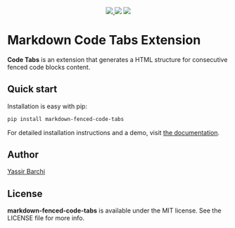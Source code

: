 <p align="center">
    <a href="https://pypi.python.org/pypi/markdown-fenced-code-tabs">
        <img src="https://img.shields.io/pypi/v/markdown-fenced-code-tabs.svg"/>
    </a>
    <img src="https://img.shields.io/pypi/pyversions/markdown-fenced-code-tabs.svg"/>
    <img src="https://img.shields.io/pypi/l/markdown-fenced-code-tabs.svg"/>
</p>

# Markdown Code Tabs Extension

**Code Tabs** is an extension that generates a HTML structure for consecutive fenced code blocks content.

## Quick start

Installation is easy with pip:

``` sh
pip install markdown-fenced-code-tabs
``` 

For detailed installation instructions and a demo, visit
[the documentation](https://yacir.github.io/markdown-fenced-code-tabs/).


## Author 
[Yassir Barchi](http://yassir.fr)

## License

**markdown-fenced-code-tabs** is available under the MIT license. See the LICENSE file for more info.
